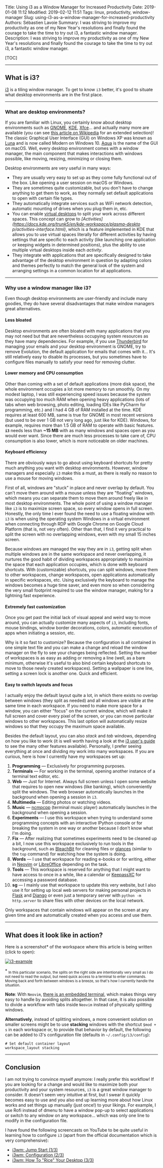 Title: Using i3 as a Window Manager for Increased Productivity
Date: 2019-01-08 11:12
Modified: 2019-02-12 11:51
Tags: linux, productivity, window-manager
Slug: using-i3-as-a-window-manager-for-increased-productivity
Authors: Sébastien Lavoie
Summary: I was striving to improve my productivity as one of my New Year's resolutions and finally found the courage to take the time to try out i3, a fantastic window manager.
Description: I was striving to improve my productivity as one of my New Year's resolutions and finally found the courage to take the time to try out i3, a fantastic window manager.

[TOC]

---

## What is i3?

[i3](https://i3wm.org/) is a tiling window manager. To get to know `i3`
better, it's good to situate what desktop environments are in the first
place.

---

### What are desktop environments?

If you are familiar with Linux,
you certainly know about desktop environments such as
[GNOME](https://www.gnome.org/), [KDE](https://www.kde.org/),
[Xfce](https://www.xfce.org/)... and actually many
more are available (you can see [this article on
Wikipedia](https://en.wikipedia.org/wiki/Desktop_environment)
for an extended selection)! The classic Graphical User Interface
(GUI) on Windows XP was known as
[Luna](<https://en.wikipedia.org/wiki/Luna_(theme)>) and is now
called Modern on Windows 10.
[Aqua](<https://en.wikipedia.org/wiki/Aqua_(user_interface)>) is the
name of the GUI on macOS. Well, every desktop environment comes with
a window manager, the main component that makes interactions with
windows possible, like moving, resizing, minimizing or closing them.

Desktop environments are very useful in many ways:

-   They are usually very easy to set up as they come fully functional out
    of the box. Like opening a user session on macOS or Windows.
-   They are sometimes quite customizable, but you don't have to change
    anything to get them to work, as they normally set default applications
    to open with certain file types.
-   They automatically integrate services such as WiFi network detection,
    automatic mounting of drives when you plug them in, etc.
-   You can enable [virtual
    desktops](https://en.wikipedia.org/wiki/Virtual_desktop)
    to split your work
    across different spaces. This concept can grow to
    _[Activities](https://docs.kde.org/trunk5/en/kde-workspace/plasma-deskto
    p/activities-interface.html)_, which is a feature implemented in KDE
    that allows you to use virtual spaces literally for different activities
    by having settings that are specific to each activity (like launching
    one application or keeping widgets in determined positions), plus the
    ability to use multiple virtual desktops inside each _activity_.
-   They integrate with applications that are specifically designed to
    take advantage of the desktop environment in question by adapting
    colors and themes perfectly to match the general look of the system and
    arranging settings in a common location for all applications.

---

### Why use a window manager like i3?

Even though desktop environments are user-friendly and include many
goodies, they do have several disadvantages that make window managers
great alternatives.

#### Less bloated

Desktop environments are often bloated with many applications
that you may not need but that are nevertheless occupying system
resources as they have many dependencies. For example, if you use
[Thunderbird](https://www.thunderbird.net) for managing your emails and
your desktop environment is GNOME, try to remove Evolution, the default
application for emails that comes with it... It's still relatively easy
to disable its processes, but you sometimes have to configure files
manually to satisfy your need for removing clutter.

#### Lower memory and CPU consumption

Other than coming with a set of default applications (more disk space),
the whole environment occupies a lot more memory to run smoothly. On
my modest laptop, I was still experiencing speed issues because the
system was occupying too much RAM when opening heavy applications (lots
of tabs when web browsing, photo editing, loading IDEs like PyCharm
for programming, etc.) and I had 4 GB of RAM installed at the time.
KDE requires at least 600 MB, same is true for GNOME in most recent
versions (but used to be over 1 GB not very long ago, just like for
KDE). Windows, for example, requires more than 1.5 GB of RAM to operate
with basic features. **`i3`** needs less than **~15 MB** with as many
windows and spaces open as you would ever want. Since there are much
less processes to take care of, CPU consumption is also lower, which is
more noticeable on older machines.

#### Keyboard efficiency

There are obviously ways to go about using keyboard shortcuts for pretty
much anything you want with desktop environments. However, window
managers and especially `i3` make this a must, as there is really no
reason to use a mouse for moving windows.

First of all, windows are "stuck" in place and never overlap by default.
You can't move them around with a mouse unless they are "floating"
windows, which means you can separate them to move them around freely
like in most desktop environments. The whole point of using a window
manager like `i3` is to maximize screen space, so every window opens
in full screen. Honestly, the only time I ever found the need to use a
floating window with `i3` is when using the operating system Windows in
a virtual environment when connecting through RDP with Google Chrome on
Google Cloud Platform (that is, not very often). Other than that, I find
it very practical to split the screen with no overlapping windows, even
with my small 15 inches screen.

Because windows are managed the way they are in `i3`, getting split when
multiple windows are in the same workspace and never overlapping, it
nurtures the good habit of dividing workspaces appropriately to maximize
the space that each application occupies, which is done with keyboard
shortcuts. With (customizable) shortcuts, you can split windows,
move them to other workspaces, change workspaces, open applications
automatically in specific workspaces, etc. Using exclusively the
keyboard to manage the windows becomes a huge time saver, and even more
so when considering the very small footprint required to use the window
manager, making for a lightning fast experience.

#### Extremely fast customization

Once you get past the initial lack of visual appeal and weird way to
move around, you can actually customize many aspects of `i3`, including
fonts, mouse bindings, window border decorations, colors, automatic
execution of apps when initiating a session, etc.

Why is it so fast to customize? Because the configuration is all
contained in one simple text file and you can make a change and reload
the window manager on the fly to see your changes being reflected.
Setting the number of workspaces is as easy as adding or removing a line
(well, as a bare minimum, otherwise it's useful to also bind certain
keyboard shortcuts to move to those newly created workspaces). Setting a
wallpaper is one line, setting a screen lock is another one. Quick and
efficient.

#### Easy to switch layouts and focus

I actually enjoy the default layout quite a lot, in which there exists
no overlap between windows (they split as needed) and all windows are
visible at the same time in each workspace. If you need to make more
space for a window, you can either "focus" on the current window, which
will make it full screen and cover every pixel of the screen, or you
can move particular windows to other workspaces. This last option will
automatically resize windows so that they occupy the maximum space
available.

Besides the default layout, you can also _stack_ and _tab_ windows,
depending on how you like to work (it is well worth having a look at the
[i3 user's guide](https://i3wm.org/docs/userguide.html) to see the many
other features available). Personally, I prefer seeing everything at
once and dividing my work into many workspaces. If you are curious, here
is how I currently have my workspaces set up:

1. **Programming** — Exclusively for programming purposes.
2. **Terminals** — For working in the terminal, opening another
   instance of a terminal text editor, etc.
3. **Web** — Just for Internet. Always full screen unless I open
   some website that requires to open new windows (like banking), which
   conveniently split the windows. The web browser automatically launches
   in the background when opening a session in `i3`.
4. **Multimedia** — Editing photos or watching videos.
5. **Music** — [ncmpcpp](https://github.com/arybczak/ncmpcpp)
   (terminal music player) automatically launches in the background when
   opening a session.
6. **Experiments** — I use this workspace when trying to understand
   some programming concepts with an interactive IPython console or for
   breaking the system in one way or another because I don't know what I'm
   doing.
7. **Fix** — After realizing that sometimes experiments need to be
   cleaned up a bit, I now use this workspace exclusively to run tools
   in the background, such as [BleachBit](https://www.bleachbit.org) for
   cleaning files or [glances](https://nicolargo.github.io/glances/)
   (similar to the `top` command) for watching how the system is doing.
8. **Words** — I use that workspace for reading e-books
   or for writing, either in [Neovim](https://neovim.io/) or
   [LibreOffice](https://www.libreoffice.org/) depending on the task.
9. **Tools** — This workspace is reserved for anything that I
   might want to have access to once in a while, like a calendar or
   [KeepassXC](https://keepassxc.org/) for accessing a password database.
10. **sg** — I mainly use that workspace to update this very
    website, but I also use it for setting up local web servers for
    making personal projects in [Flask](http://flask.pocoo.org/) and
    [Django](https://www.djangoproject.com/) or even just a temporary server
    with `python -m http.server` to share files with other devices on the
    local network.

Only workspaces that contain windows will appear on the screen at any
given time and are automatically created when you access and use them.

---

## What does it look like in action?

Here is a screenshot\* of the workspace where this article is being
written (click to open):

<a href="{static}/images/posts/0005_using-i3-as-window-manager-for-increased-productivity/i3-example.png"><img src="{static}/images/posts/0005_using-i3-as-window-manager-for-increased-productivity/i3-example.png" alt="i3-example" class="max-size-img-post"></a>

\* <sub>In this particular scenario, the splits on the right side are
intentionally very small as I do not need to read the output, but need
quick access to a terminal to enter commands. Moving back and forth
between windows is a breeze, so that's how I currently handle the
situation.</sub>

**Note**: With <code>Neovim</code>, [there is an embedded
terminal](/posts/2019/01/16/using-embedded-terminals-inside-neovim/),
which makes things very easy to handle by avoiding splits altogether.
In that case, it is also possible to divide a workflow with tabs inside
<code>Neovim</code> instead of physically splitting windows.

**Alternatively**, instead of splitting windows, a more convenient
solution on smaller screens might be to use **stacking** windows with
the shortcut `$mod + s` in each workspace or, to provide that behavior
by default, the following can be added to i3's configuration file
(defaults in `~/.config/i3/config`):

```{.bash}
# Set default container layout
workspace_layout stacking
```

---

## Conclusion

I am not trying to convince myself anymore: I really prefer this
workflow! If you are looking for a
change and would like to maximize both your productivity and your system
resources, `i3` is a great window manager to consider. It doesn't seem
very intuitive at first, but I swear it quickly becomes easy to use and
you also end up learning more about how Linux works and set things up
manually (just once!) to your likings. For example, I use Rofi instead
of dmenu to have a window pop-up to select applications or switch to
any window on any workspace... which was only one line to modify in the
configuration file.

I have found the following screencasts on YouTube to be quite useful in
learning how to configure `i3` (apart from the official documentation
which is very comprehensive):

-   [i3wm: Jump Start (1/3)](https://www.youtube.com/watch?v=j1I63wGcvU4)
-   [i3wm: Configuration (2/3)](https://www.youtube.com/watch?v=8-S0cWnLBKg)
-   [i3wm: How To "Rice" Your Desktop (3/3)](https://www.youtube.com/watch?v=ARKIwOlazKI)
